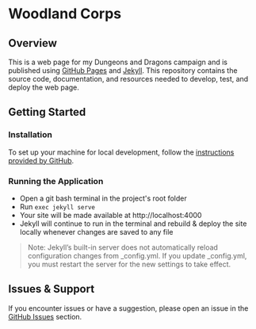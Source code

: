# Woodland Corps

## Overview

This is a web page for my Dungeons and Dragons campaign and is published using [GitHub Pages](https://docs.github.com/en/pages) and [Jekyll](https://jekyllrb.com/). This repository contains the source code, documentation, and resources needed to develop, test, and deploy the web page.

## Getting Started

### Installation

To set up your machine for local development, follow the [instructions provided by GitHub](https://docs.github.com/en/pages/setting-up-a-github-pages-site-with-jekyll/testing-your-github-pages-site-locally-with-jekyll).

### Running the Application

- Open a git bash terminal in the project's root folder
- Run `exec jekyll serve`
- Your site will be made available at http://localhost:4000
- Jekyll will continue to run in the terminal and rebuild & deploy the site locally whenever changes are saved to any file

> Note: Jekyll’s built-in server does not automatically reload configuration changes from _config.yml. If you update _config.yml, you must restart the server for the new settings to take effect. 

## Issues & Support

If you encounter issues or have a suggestion, please open an issue in the [GitHub Issues](https://github.com/cmilius/woodland-corps/issues) section.
